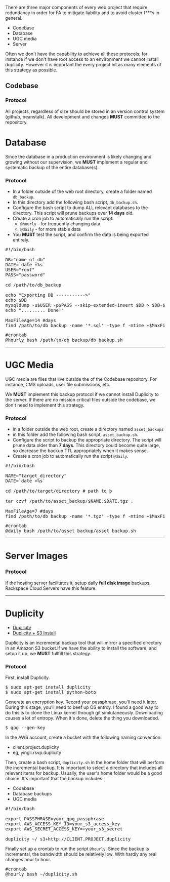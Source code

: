 There are three major components of every web project that require redundancy in order for FA to mitigate liability and to avoid cluster f***s in general.

* Codebase
* Database
* UGC media
* Server

Often we don't have the capability to achieve all these protocols; for instance if we don't have root access to an environment we cannot install duplicity. However it is important the every project hit as many elements of this strategy as possible.

## Codebase

### Protocol

All projects, regardless of size should be stored in an version control system (github, beanstalk). All development and changes **MUST** committed to the repository.

# Database

Since the database in a production environment is likely changing and growing without our supervision, we **MUST** implement a regular and systematic backup of the entire database(s).

### Protocol

* In a folder outside of the web root directory, create a folder named `db_backup`. 
* In this directory add the following bash script, `db_backup.sh`.
* Configure the bash script to dump ALL relevant databases to the directory. This script will prune backups over **14 days** old.
* Create a cron job to automatically run the script:
	* `@hourly` - for frequently changing data
	* `@daily` - for more stable data
* You **MUST** test the script, and confirm the data is being exported entirely.

<pre class="prettyprint lang-bash">
#!/bin/bash

DB="name_of_db"
DATE=`date +%s`
USER="root"
PASS="password"

cd /path/to/db_backup

echo "Exporting DB ----------->"
echo $DB
mysqldump -u$USER -p$PASS --skip-extended-insert $DB > $DB-$DATE.sql
echo "......... Done!"

MaxFileAge=14 #days
find /path/to/db_backup -name '*.sql' -type f -mtime +$MaxFileAge -exec rm -f {} \;
</pre>

<pre class="prettyprint lang-bash">
#crontab
@hourly bash /path/to/db_backup/db_backup.sh
</pre>

------------------------

# UGC Media

UGC media are files that live outside the of the Codebase repository. For instance, CMS uploads, user file submissions, etc.

We **MUST** implement this backup protocol if we cannot install Duplicity to the server. If there are no mission critical files outside the codebase, we don't need to implement this strategy.

### Protocol 

* in a folder outside the web root, create a directory named `asset_backups`
* in this folder add the following bash script, `asset_backup.sh`. 
* Configure the script to backup the appropriate directory. The script will prune data older than **7 days**. This directory could become quite large, so decrease the backup TTL appropriately when it makes sense.
* Create a cron job to automatically run the script `@daily`.

<pre class="prettyprint lang-bash">
#!/bin/bash

NAME="target_directory"
DATE=`date +%s`

cd /path/to/target/directory # path to b

tar czvf /path/to/asset_backup/$NAME.$DATE.tgz .

MaxFileAge=7 #days
find /path/to/db_backup -name '*.tgz' -type f -mtime +$MaxFileAge -exec rm -f {} \;
</pre>

<pre class="prettyprint lang-bash">
#crontab
@daily bash /path/to/asset_backup/asset_backup.sh
</pre>

--------------------

# Server Images

### Protocol

If the hosting server facilitates it, setup daily **full disk image** backups. Rackspace Cloud Servers have this feature. 

--------------------

# Duplicity

* [Duplicity](http://duplicity.nongnu.org/)
* [Duplicity + S3 Install](http://icelab.com.au/articles/easy-server-backups-to-amazon-s3-with-duplicity/)

Duplicity is an incremental backup tool that will mirror a specified directory in an Amazon S3 bucket.If we have the ability to install the software, and setup it up, we **MUST** fullfill this strategy. 

### Protocol

First, install Duplicity.

<pre class="prettyprint lang-bash">
$ sudo apt-get install duplicity
$ sudo apt-get install python-boto
</pre>

Generate an encryption key. Record your passphrase, you'll need it later. During this stage, you'll need to beef up OS entroy. I found a good way to do this is to clone the Linux kernel through git simlutaneously. Downloading causes a lot of entropy. When it's done, delete the thing you downloaded.

<pre class="prettyprint lang-bash">
$ gpg --gen-key
</pre>


In the AWS account, create a bucket with the following naming convention:

* client.project.duplicity
* eg, yingli.rsvp.duplicity

Then, create a bash script, `duplicity.sh` in the home folder that will perform the incremental backup. It is important to select a directory that includes all relevant items for backup. Usually, the user's home folder would be a good choice. It's important that the backup includes:

* Codebase
* Database backups
* UGC media

<pre class="prettyprint lang-bash">
#!/bin/bash

export PASSPHRASE=your_gpg_passphrase
export AWS_ACCESS_KEY_ID=your_s3_access_key
export AWS_SECRET_ACCESS_KEY=+your_s3_secret

duplicity ~/ s3+http://CLIENT.PROJECT.duplicity
</pre>

Finally set up a crontab to run the script `@hourly`. Since the backup is incremental, the bandwidth should be relatively low. With hardly any real changes hour to hour. 
  
<pre class="prettyprint lang-bash">
#crontab
@hourly bash ~/duplicity.sh
</pre>